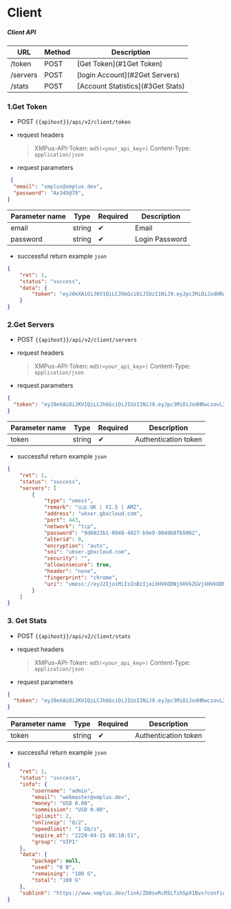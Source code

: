 # Client

##### Client API

| URL            | Method  | Description                    |
|----------------|---------|-----------------------------------|
| /token         | POST    | [Get Token](#1Get Token)    |
| /servers       | POST    | [login Account](#2Get Servers)       |
| /stats         | POST    | [Account Statistics](#3Get Stats)  |


### 1.Get Token

- POST `{{apihost}}/api/v2/client/token`

- request headers

	> XMPus-API-Token: `md5(<your_api_key>)`
	> Content-Type:    `application/json`

- request parameters

```json
 {
  "email": "xmplus@xmplus.dev",
  "password": "Ax345@78",
}
```

| Parameter name  |  Type  | Required  | Description   |
|----------|--------|-----|------|
| email    | string | ✔︎  | Email |
| password | string | ✔︎  | Login Password   |

- successful return example `json`

```json
{
    "ret": 1,
    "status": "success",
    "data": {
        "token": "eyJ0eXAiOiJKV1QiLCJhbGciOiJIUzI1NiJ9.eyJpc3MiOiJodHRwczovL3d3dy54bXBsdXMuZGV2IiwiYXVkIjoiaHR0cHM6Ly93d3cueG1wbHVzLmRldiIsImlhdCI6MTY3NzU0MTE4NSwiZXhwIjoxNjc3NzEzOTg1LCJlbWFpbCI6IndlYm1hc3RlckB4bXBsdXMuZGV2In0.1e4Vwk1XgVtmDHoOIVRFmcJPlE7t9Q27-opiWWhXdFE"
    }
}
```

### 2.Get Servers

- POST `{{apihost}}/api/v2/client/servers`

- request headers

	> XMPus-API-Token: `md5(<your_api_key>)`
	> Content-Type:    `application/json`

- request parameters

```json
{
  "token": "eyJ0eXAiOiJKV1QiLCJhbGciOiJIUzI1NiJ9.eyJpc3MiOiJodHRwczovL3d3dy54bXBsdXMuZGV2IiwiYXVkIjoiaHR0cHM6Ly93d3cueG1wbHVzLmRldiIsImlhdCI6MTY3NzU0MDIyNCwiZXhwIjoxNjc3NzEzMDI0LCJlbWFpbCI6IndlYm1hc3RlckB4bXBsdXMuZGV2In0.mzxFglyYi7euqfRRewEQEBLqIH7OpF1HdWLRNUabHV0"
}
```

| Parameter name  |  Type  | Required  | Description   |
|----------|--------|-----|------|
| token           | string    |    ✔︎   | Authentication token |

- successful return example `json`

```json
{
    "ret": 1,
    "status": "success",
    "servers": [
        {
            "type": "vmess",
            "remark": "🇬🇧 UK | X1.5 | AMZ",
            "address": "ukser.gbxcloud.com",
            "port": 443,
            "network": "tcp",
            "password": "9d6023b1-0948-4827-b9e9-9849b0fb5062",
            "alterid": 0,
            "encryption": "auto",
            "sni": "ukser.gbxcloud.com",
            "security": "",
            "allowinsecure": true,
            "header": "none",
            "fingerprint": "chrome",
            "uri": "vmess://eyJ2IjoiMiIsInBzIjoiXHVkODNjXHVkZGVjXHVkODNjXHVkZGU3IFVLIHwgWDEuNSB8IEFNWiIsImFkZCI6InVrc2VyLmdieGNsb3VkLmNvbSIsInBvcnQiOiI0NDMiLCJpZCI6IjlkNjAyM2IxLTA5NDgtNDgyNy1iOWU5LTk4NDliMGZiNTA2MiIsImFpZCI6IjAiLCJuZXQiOiJ0Y3AiLCJ0eXBlIjoibm9uZSIsImhvc3QiOiIiLCJwYXRoIjoiIn0="
        }
    ]
}
```

### 3. Get Stats

- POST `{{apihost}}/api/v2/client/stats`

- request headers

	> XMPus-API-Token: `md5(<your_api_key>)`
	> Content-Type:    `application/json`

- request parameters

```json
{
  "token": "eyJ0eXAiOiJKV1QiLCJhbGciOiJIUzI1NiJ9.eyJpc3MiOiJodHRwczovL3d3dy54bXBsdXMuZGV2IiwiYXVkIjoiaHR0cHM6Ly93d3cueG1wbHVzLmRldiIsImlhdCI6MTY3NzU0MDIyNCwiZXhwIjoxNjc3NzEzMDI0LCJlbWFpbCI6IndlYm1hc3RlckB4bXBsdXMuZGV2In0.mzxFglyYi7euqfRRewEQEBLqIH7OpF1HdWLRNUabHV0"
}
```

| Parameter name  |  Type  | Required  | Description   |
|----------|--------|-----|------|
| token           | string    |    ✔︎   | Authentication token |

- successful return example `json`

```json
{
    "ret": 1,
    "status": "success",
    "info": {
        "username": "admin",
        "email": "webmaster@xmplus.dev",
        "money": "USD 0.00",
        "commission": "USD 0.00",
        "iplimit": 2,
        "onlineip": "0/2",
        "speedlimit": "1 Gb/s",
        "expire_at": "2220-04-15 08:18:51",
        "group": "VIP1"
    },
    "data": {
        "package": null,
        "used": "0 B",
        "remaining": "100 G",
        "total": "100 G"
    },
    "sublink": "https://www.xmplus.dev/link/Zb0sxRcR5LfihSpX1Bvx?config=1"
}
```